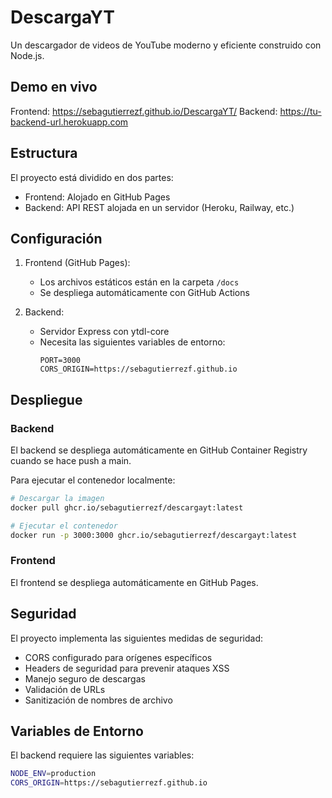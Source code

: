 # DescargaYT

Un descargador de videos de YouTube moderno y eficiente construido con Node.js.

## Demo en vivo
Frontend: https://sebagutierrezf.github.io/DescargaYT/
Backend: https://tu-backend-url.herokuapp.com

## Estructura
El proyecto está dividido en dos partes:
- Frontend: Alojado en GitHub Pages
- Backend: API REST alojada en un servidor (Heroku, Railway, etc.)

## Configuración

1. Frontend (GitHub Pages):
   - Los archivos estáticos están en la carpeta `/docs`
   - Se despliega automáticamente con GitHub Actions

2. Backend:
   - Servidor Express con ytdl-core
   - Necesita las siguientes variables de entorno:
     ```
     PORT=3000
     CORS_ORIGIN=https://sebagutierrezf.github.io
     ```

## Despliegue

### Backend
El backend se despliega automáticamente en GitHub Container Registry cuando se hace push a main.

Para ejecutar el contenedor localmente:

```bash
# Descargar la imagen
docker pull ghcr.io/sebagutierrezf/descargayt:latest

# Ejecutar el contenedor
docker run -p 3000:3000 ghcr.io/sebagutierrezf/descargayt:latest
```

### Frontend
El frontend se despliega automáticamente en GitHub Pages.

## Seguridad
El proyecto implementa las siguientes medidas de seguridad:

- CORS configurado para orígenes específicos
- Headers de seguridad para prevenir ataques XSS
- Manejo seguro de descargas
- Validación de URLs
- Sanitización de nombres de archivo

## Variables de Entorno
El backend requiere las siguientes variables:

```bash
NODE_ENV=production
CORS_ORIGIN=https://sebagutierrezf.github.io
```